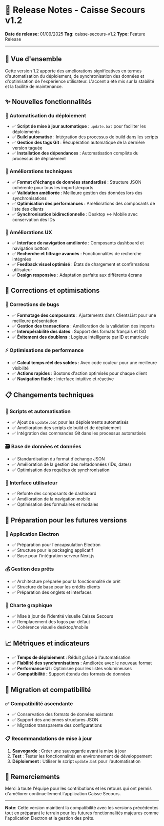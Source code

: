 # 🚀 Release Notes - Caisse Secours v1.2

**Date de release:** 01/09/2025
**Tag:** caisse-secours-v1.2
**Type:** Feature Release

-------

## 🎯 **Vue d'ensemble**

Cette version 1.2 apporte des améliorations significatives en termes d'automatisation du déploiement, de synchronisation des données et d'optimisation de l'expérience utilisateur. L'accent a été mis sur la stabilité et la facilité de maintenance.

## ✨ **Nouvelles fonctionnalités**

### 🔄 **Automatisation du déploiement**
- ✅ **Script de mise à jour automatique** : `update.bat` pour faciliter les déploiements
- ✅ **Build automatisé** : Intégration des processus de build dans les scripts
- ✅ **Gestion des tags Git** : Récupération automatique de la dernière version taguée
- ✅ **Installation des dépendances** : Automatisation complète du processus de déploiement

### 🔧 **Améliorations techniques**
- ✅ **Format d'échange de données standardisé** : Structure JSON cohérente pour tous les imports/exports
- ✅ **Validation améliorée** : Meilleure gestion des données lors des synchronisations
- ✅ **Optimisation des performances** : Améliorations des composants de liste des clients
- ✅ **Synchronisation bidirectionnelle** : Desktop ↔ Mobile avec conservation des IDs

### 🎨 **Améliorations UX**
- ✅ **Interface de navigation améliorée** : Composants dashboard et navigation bottom
- ✅ **Recherche et filtrage avancés** : Fonctionnalités de recherche intégrées
- ✅ **Feedback visuel optimisé** : États de chargement et confirmations utilisateur
- ✅ **Design responsive** : Adaptation parfaite aux différents écrans

## 🔧 **Corrections et optimisations**

### 🐛 **Corrections de bugs**
- ✅ **Formatage des composants** : Ajustements dans ClientsList pour une meilleure présentation
- ✅ **Gestion des transactions** : Amélioration de la validation des imports
- ✅ **Interopérabilité des dates** : Support des formats français et ISO
- ✅ **Évitement des doublons** : Logique intelligente par ID et matricule

### ⚡ **Optimisations de performance**
- ✅ **Calcul temps réel des soldes** : Avec code couleur pour une meilleure visibilité
- ✅ **Actions rapides** : Boutons d'action optimisés pour chaque client
- ✅ **Navigation fluide** : Interface intuitive et réactive

## 📋 **Changements techniques**

### 🔄 **Scripts et automatisation**
- ✅ Ajout de `update.bat` pour les déploiements automatisés
- ✅ Amélioration des scripts de build et de déploiement
- ✅ Intégration des commandes Git dans les processus automatisés

### 🗃️ **Base de données et données**
- ✅ Standardisation du format d'échange JSON
- ✅ Amélioration de la gestion des métadonnées (IDs, dates)
- ✅ Optimisation des requêtes de synchronisation

### 🎨 **Interface utilisateur**
- ✅ Refonte des composants de dashboard
- ✅ Amélioration de la navigation mobile
- ✅ Optimisation des formulaires et modales

## 🔮 **Préparation pour les futures versions**

### 📱 **Application Electron**
- ✅ Préparation pour l'encapsulation Electron
- ✅ Structure pour le packaging applicatif
- ✅ Base pour l'intégration serveur Next.js

### 💰 **Gestion des prêts**
- ✅ Architecture préparée pour la fonctionnalité de prêt
- ✅ Structure de base pour les crédits clients
- ✅ Préparation des onglets et interfaces

### 🏢 **Charte graphique**
- ✅ Mise à jour de l'identité visuelle Caisse Secours
- ✅ Remplacement des logos par défaut
- ✅ Cohérence visuelle desktop/mobile

## 📈 **Métriques et indicateurs**

- ✅ **Temps de déploiement** : Réduit grâce à l'automatisation
- ✅ **Fiabilité des synchronisations** : Améliorée avec le nouveau format
- ✅ **Performance UI** : Optimisée pour les listes volumineuses
- ✅ **Compatibilité** : Support étendu des formats de données

## 🔧 **Migration et compatibilité**

### ✅ **Compatibilité ascendante**
- ✅ Conservation des formats de données existants
- ✅ Support des anciennes structures JSON
- ✅ Migration transparente des configurations

### 📋 **Recommandations de mise à jour**
1. **Sauvegarde** : Créer une sauvegarde avant la mise à jour
2. **Test** : Tester les fonctionnalités en environnement de développement
3. **Déploiement** : Utiliser le script `update.bat` pour l'automatisation

## 🙏 **Remerciements**

Merci à toute l'équipe pour les contributions et les retours qui ont permis d'améliorer continuellement l'application Caisse Secours.

---

**Note:** Cette version maintient la compatibilité avec les versions précédentes tout en préparant le terrain pour les futures fonctionnalités majeures comme l'application Electron et la gestion des prêts.
